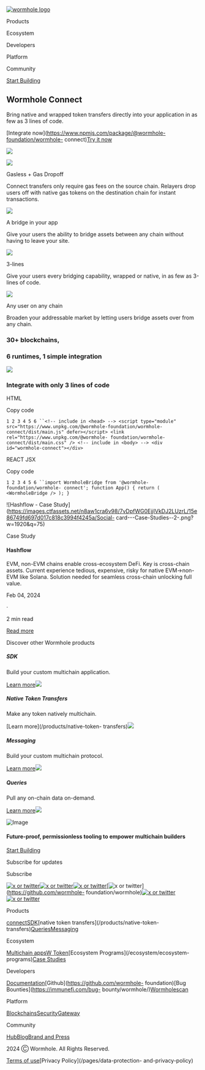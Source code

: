 [![wormhole
logo](https://images.ctfassets.net/n8aw1cra6v98/2057wAXk6apiGi4vfTeC2u/9e200f5dfebaf6bb113c879243cf4508/wormwhole.svg?w=384&q=100)](/)

Products

Ecosystem

Developers

Platform

Community

[Start Building](https://docs.wormhole.com/)

## Wormhole Connect

Bring native and wrapped token transfers directly into your application in as
few as 3 lines of code.

[Integrate now](https://www.npmjs.com/package/@wormhole-foundation/wormhole-
connect)[Try it now](https://connect-in-style.wormhole.com/)

![](https://images.ctfassets.net/n8aw1cra6v98/izxOxel39gE58M72M5M0j/32b9f0c2de11bd14dc71f7cdb247ac3d/Frame_427320694.svg?w=1200&q=75)

![](https://images.ctfassets.net/n8aw1cra6v98/47LP13JTZQhgJ8ma1CE0aW/a4339e8067bb8de826b848ce6e458a9a/gasless.svg?w=128&q=75)

Gasless + Gas Dropoff

Connect transfers only require gas fees on the source chain. Relayers drop
users off with native gas tokens on the destination chain for instant
transactions.

![](https://images.ctfassets.net/n8aw1cra6v98/sV9vnadoEGQQdHEtsrufg/f59df52502ce553747620363a4db1f9c/bridge.svg?w=128&q=75)

A bridge in your app

Give your users the ability to bridge assets between any chain without having
to leave your site.

![](https://images.ctfassets.net/n8aw1cra6v98/6HDPkAlU2d8f2fFNJy3BS3/45d0743aa2691982e673c00e76d1b83b/3lines.svg?w=128&q=75)

3-lines

Give your users every bridging capability, wrapped or native, in as few as
3-lines of code.

![](https://images.ctfassets.net/n8aw1cra6v98/36pfFbPLlPqWDalxFi5B0b/ab1b19516f41cc15544d460b07d5cc50/user.svg?w=128&q=75)

Any user on any chain

Broaden your addressable market by letting users bridge assets over from any
chain.

### 30+ blockchains,

### 6 runtimes, 1 simple integration

![](https://images.ctfassets.net/n8aw1cra6v98/6xuq4ot7jyxCaBJYpmS0q0/ff84ef48b783ed259274b0005a3720c6/globe.svg?w=1920&q=75)

### Integrate with only 3 lines of code

HTML

Copy code

`1 2 3 4 5 6 ``<!-- include in <head> --> <script type="module"
src="https://www.unpkg.com/@wormhole-foundation/wormhole-connect/dist/main.js"
defer></script> <link rel="https://www.unpkg.com/@wormhole-
foundation/wormhole-connect/dist/main.css" /> <!-- include in <body> --> <div
id="wormhole-connect"></div>`

REACT JSX

Copy code

`1 2 3 4 5 6 ``import WormholeBridge from '@wormhole-foundation/wormhole-
connect'; function App() { return ( <WormholeBridge /> ); }`

![Hashflow - Case
Study](https://images.ctfassets.net/n8aw1cra6v98/7vDpfWG0EjjIVkDJ2LUzrL/15e86749fd697d017c818c3994f4245a/Social-
card---Case-Studies--2-.png?w=1920&q=75)

Case Study

#### Hashflow

EVM, non-EVM chains enable cross-ecosystem DeFi. Key is cross-chain assets.
Current experience tedious, expensive, risky for native EVM->non-EVM like
Solana. Solution needed for seamless cross-chain unlocking full value.

Feb 04, 2024

·

2 min read

[Read more](/case-studies/hashflow)

Discover other Wormhole products

##### SDK

Build your custom multichain application.

[Learn
more](/products/sdk)![](https://images.ctfassets.net/n8aw1cra6v98/1UpskSY7IlHAT1hd8JeiJj/8926ee2806c3bfb8d8fd3247d6bff641/Queries.webp?w=1080&q=75)

##### Native Token Transfers

Make any token natively multichain.

[Learn more](/products/native-token-
transfers)![](https://images.ctfassets.net/n8aw1cra6v98/5AC4LQoh6Xvpl6MBb0spy/5a825aa9c53b41d162f23931c30c56c5/Frame_427320722.svg?w=1080&q=75)

##### Messaging

Build your custom multichain protocol.

[Learn
more](/products/messaging)![](https://images.ctfassets.net/n8aw1cra6v98/2xG6hd69OFcNCxC79vHdnO/a029107e645b4bc7169cc2304396b470/Messaging.webp?w=1080&q=75)

##### Queries

Pull any on-chain data on-demand.

[Learn
more](/products/queries)![](https://images.ctfassets.net/n8aw1cra6v98/1UpskSY7IlHAT1hd8JeiJj/8926ee2806c3bfb8d8fd3247d6bff641/Queries.webp?w=1080&q=75)

![Image](https://images.ctfassets.net/n8aw1cra6v98/2fP8M06oPDd6atrcKaUHOQ/0fcc04374046f970de7dfb7fe86574e5/worm.svg)

#### Future-proof, permissionless tooling to empower multichain builders

[Start Building](https://docs.wormhole.com/)

Subscribe for updates

Subscribe

[![x or twitter](/assets/x.svg)](https://twitter.com/wormhole)[![x or
twitter](/assets/discord.svg)](https://discord.gg/wormholecrypto)[![x or
twitter](/assets/telegram.svg)](https://t.me/wormholecrypto)[![x or
twitter](/assets/github.svg)](https://github.com/wormhole-
foundation/wormhole)[![x or
twitter](/assets/some.svg)](https://docs.wormhole.com/)[![x or
twitter](/assets/youtube.svg)](https://www.youtube.com/@wormholecrypto)

Products

[connect](/products/connect)[SDK](/products/sdk)[native token
transfers](/products/native-token-
transfers)[Queries](/products/queries)[Messaging](/products/messaging)

Ecosystem

[Multichain apps](/ecosystem/multichain-apps)[W
Token](/ecosystem/w-token)[Ecosystem Programs](/ecosystem/ecosystem-
programs)[Case Studies](/case-studies)

Developers

[Documentation](https://docs.wormhole.com/wormhole)[Github](https://github.com/wormhole-
foundation)[Bug Bounties](https://immunefi.com/bug-
bounty/wormhole/)[Wormholescan](https://wormholescan.io/)

Platform

[Blockchains](/platform/blockchains)[Security](/platform/security)[Gateway](/platform/gateway)

Community

[Hub](/community/hub)[Blog](/blog)[Brand and Press](/brand-and-press)

2024 Ⓒ Wormhole. All Rights Reserved.

[Terms of use](/pages/terms-of-use)[Privacy Policy](/pages/data-protection-
and-privacy-policy)

